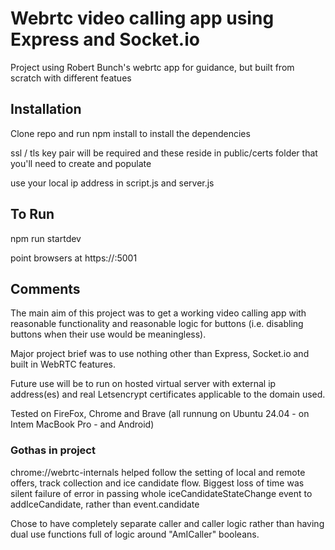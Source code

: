 # Webrtc video calling app using Express and Socket.io
Project using Robert Bunch's webrtc app for guidance, but built from scratch with different featues

## Installation
Clone repo and run npm install to install the dependencies

ssl / tls key pair will be required and these reside in public/certs folder that you'll need to create and populate

use your local ip address in script.js and server.js 

## To Run
npm run startdev

point browsers at https://<your ip address>:5001

## Comments
The main aim of this project was to get a working video calling app with reasonable functionality and reasonable logic for buttons (i.e. disabling buttons when their use would be meaningless).

Major project brief was to use nothing other than  Express, Socket.io and built in WebRTC features.

Future use will be to run on hosted virtual server with external ip address(es) and real Letsencrypt certificates applicable to the domain used.

Tested on FireFox, Chrome and Brave (all runnung on Ubuntu 24.04 - on Intem MacBook Pro - and Android)

### Gothas in project
chrome://webrtc-internals helped follow the setting of local and remote offers, track collection and ice candidate flow. Biggest loss of time was silent failure of error in passing whole iceCandidateStateChange event to addIceCandidate, rather than event.candidate

Chose to have completely separate caller and caller logic rather than having dual use functions full of logic around "AmICaller" booleans.
